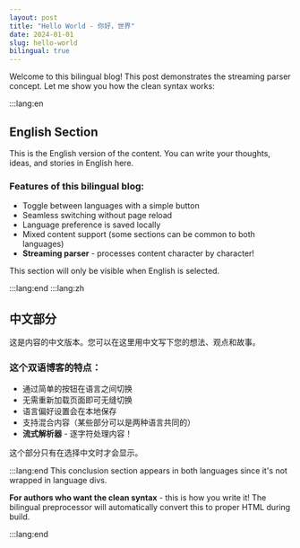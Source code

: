 ```yaml
---
layout: post
title: "Hello World - 你好，世界"
date: 2024-01-01
slug: hello-world
bilingual: true
---
```


Welcome to this bilingual blog! This post demonstrates the streaming parser concept. Let me show you how the clean syntax works:



:::lang:en

## English Section

This is the English version of the content. You can write your thoughts, ideas, and stories in English here.

### Features of this bilingual blog:
- Toggle between languages with a simple button
- Seamless switching without page reload
- Language preference is saved locally
- Mixed content support (some sections can be common to both languages)
- **Streaming parser** - processes content character by character!

This section will only be visible when English is selected.

:::lang:end
:::lang:zh

## 中文部分

这是内容的中文版本。您可以在这里用中文写下您的想法、观点和故事。

### 这个双语博客的特点：
- 通过简单的按钮在语言之间切换
- 无需重新加载页面即可无缝切换
- 语言偏好设置会在本地保存
- 支持混合内容（某些部分可以是两种语言共同的）
- **流式解析器** - 逐字符处理内容！

这个部分只有在选择中文时才会显示。

:::lang:end
This conclusion section appears in both languages since it's not wrapped in language divs.

**For authors who want the clean syntax** - this is how you write it! The bilingual preprocessor will automatically convert this to proper HTML during build.

:::lang:end
